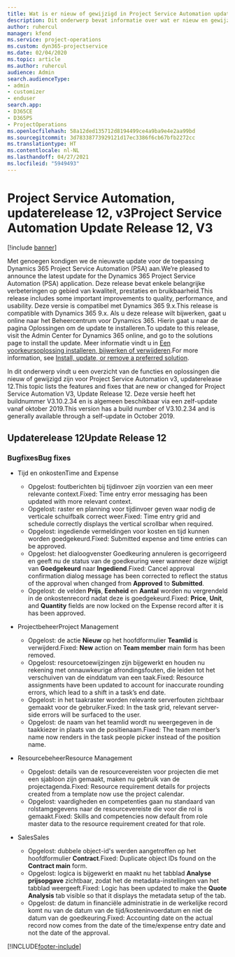 ```yaml
---
title: Wat is er nieuw of gewijzigd in Project Service Automation updaterelease 12, v3
description: Dit onderwerp bevat informatie over wat er nieuw en gewijzigd is in Project Service Automation updaterelease 12, v3.
author: ruhercul
manager: kfend
ms.service: project-operations
ms.custom: dyn365-projectservice
ms.date: 02/04/2020
ms.topic: article
ms.author: ruhercul
audience: Admin
search.audienceType:
- admin
- customizer
- enduser
search.app:
- D365CE
- D365PS
- ProjectOperations
ms.openlocfilehash: 58a12ded135712d8194499ce4a9ba9e4e2aa99bd
ms.sourcegitcommit: 3d78338773929121d17ec3386f6cb67bfb2272cc
ms.translationtype: HT
ms.contentlocale: nl-NL
ms.lasthandoff: 04/27/2021
ms.locfileid: "5949493"
---
```

# <a name="project-service-automation-update-release-12-v3"></a><span data-ttu-id="1127f-103">Project Service Automation, updaterelease 12, v3</span><span class="sxs-lookup"><span data-stu-id="1127f-103">Project Service Automation Update Release 12, V3</span></span>

[!include [banner](../includes/psa-now-project-operations.md)]

<span data-ttu-id="1127f-104">Met genoegen kondigen we de nieuwste update voor de toepassing Dynamics 365 Project Service Automation (PSA) aan.</span><span class="sxs-lookup"><span data-stu-id="1127f-104">We’re pleased to announce the latest update for the Dynamics 365 Project Service Automation (PSA) application.</span></span> <span data-ttu-id="1127f-105">Deze release bevat enkele belangrijke verbeteringen op gebied van kwaliteit, prestaties en bruikbaarheid.</span><span class="sxs-lookup"><span data-stu-id="1127f-105">This release includes some important improvements to quality, performance, and usability.</span></span> <span data-ttu-id="1127f-106">Deze versie is compatibel met Dynamics 365 9.x.</span><span class="sxs-lookup"><span data-stu-id="1127f-106">This release is compatible with Dynamics 365 9.x.</span></span> <span data-ttu-id="1127f-107">Als u deze release wilt bijwerken, gaat u online naar het Beheercentrum voor Dynamics 365. Hierin gaat u naar de pagina Oplossingen om de update te installeren.</span><span class="sxs-lookup"><span data-stu-id="1127f-107">To update to this release, visit the Admin Center for Dynamics 365 online, and go to the solutions page to install the update.</span></span> <span data-ttu-id="1127f-108">Meer informatie vindt u in [Een voorkeursoplossing installeren, bijwerken of verwijderen](/power-platform/admin/install-remove-preferred-solution).</span><span class="sxs-lookup"><span data-stu-id="1127f-108">For more information, see [Install, update, or remove a preferred solution](/power-platform/admin/install-remove-preferred-solution).</span></span>

<span data-ttu-id="1127f-109">In dit onderwerp vindt u een overzicht van de functies en oplossingen die nieuw of gewijzigd zijn voor Project Service Automation v3, updaterelease 12.</span><span class="sxs-lookup"><span data-stu-id="1127f-109">This topic lists the features and fixes that are new or changed for Project Service Automation V3, Update Release 12.</span></span> <span data-ttu-id="1127f-110">Deze versie heeft het buildnummer V3.10.2.34 en is algemeen beschikbaar via een zelf-update vanaf oktober 2019.</span><span class="sxs-lookup"><span data-stu-id="1127f-110">This version has a build number of V3.10.2.34 and is generally available through a self-update in October 2019.</span></span>

## <a name="update-release-12"></a><span data-ttu-id="1127f-111">Updaterelease 12</span><span class="sxs-lookup"><span data-stu-id="1127f-111">Update Release 12</span></span>

### <a name="bug-fixes"></a><span data-ttu-id="1127f-112">Bugfixes</span><span class="sxs-lookup"><span data-stu-id="1127f-112">Bug fixes</span></span>

- <span data-ttu-id="1127f-113">Tijd en onkosten</span><span class="sxs-lookup"><span data-stu-id="1127f-113">Time and Expense</span></span>

    - <span data-ttu-id="1127f-114">Opgelost: foutberichten bij tijdinvoer zijn voorzien van een meer relevante context.</span><span class="sxs-lookup"><span data-stu-id="1127f-114">Fixed: Time entry error messaging has been updated with more relevant context.</span></span>
    - <span data-ttu-id="1127f-115">Opgelost: raster en planning voor tijdinvoer geven waar nodig de verticale schuifbalk correct weer.</span><span class="sxs-lookup"><span data-stu-id="1127f-115">Fixed: Time entry grid and schedule correctly displays the vertical scrollbar when required.</span></span>
    - <span data-ttu-id="1127f-116">Opgelost: ingediende vermeldingen voor kosten en tijd kunnen worden goedgekeurd.</span><span class="sxs-lookup"><span data-stu-id="1127f-116">Fixed: Submitted expense and time entries can be approved.</span></span>
    - <span data-ttu-id="1127f-117">Opgelost: het dialoogvenster Goedkeuring annuleren is gecorrigeerd en geeft nu de status van de goedkeuring weer wanneer deze wijzigt van **Goedgekeurd** naar **Ingediend**.</span><span class="sxs-lookup"><span data-stu-id="1127f-117">Fixed: Cancel approval confirmation dialog message has been corrected to reflect the status of the approval when changed from **Approved** to **Submitted**.</span></span>
    - <span data-ttu-id="1127f-118">Opgelost: de velden **Prijs**, **Eenheid** en **Aantal** worden nu vergrendeld in de onkostenrecord nadat deze is goedgekeurd.</span><span class="sxs-lookup"><span data-stu-id="1127f-118">Fixed: **Price**, **Unit**, and **Quantity** fields are now locked on the Expense record after it is has been approved.</span></span>

- <span data-ttu-id="1127f-119">Projectbeheer</span><span class="sxs-lookup"><span data-stu-id="1127f-119">Project Management</span></span>

    - <span data-ttu-id="1127f-120">Opgelost: de actie **Nieuw** op het hoofdformulier **Teamlid** is verwijderd.</span><span class="sxs-lookup"><span data-stu-id="1127f-120">Fixed: **New** action on **Team member** main form has been removed.</span></span>
    - <span data-ttu-id="1127f-121">Opgelost: resourcetoewijzingen zijn bijgewerkt en houden nu rekening met onnauwkeurige afrondingsfouten, die leiden tot het verschuiven van de einddatum van een taak.</span><span class="sxs-lookup"><span data-stu-id="1127f-121">Fixed: Resource assignments have been updated to account for inaccurate rounding errors, which lead to a shift in a task’s end date.</span></span>
    - <span data-ttu-id="1127f-122">Opgelost: in het taakraster worden relevante serverfouten zichtbaar gemaakt voor de gebruiker.</span><span class="sxs-lookup"><span data-stu-id="1127f-122">Fixed: In the task grid, relevant server-side errors will be surfaced to the user.</span></span>
    - <span data-ttu-id="1127f-123">Opgelost: de naam van het teamlid wordt nu weergegeven in de taakkiezer in plaats van de positienaam.</span><span class="sxs-lookup"><span data-stu-id="1127f-123">Fixed: The team member’s name now renders in the task people picker instead of the position name.</span></span>

- <span data-ttu-id="1127f-124">Resourcebeheer</span><span class="sxs-lookup"><span data-stu-id="1127f-124">Resource Management</span></span>

    - <span data-ttu-id="1127f-125">Opgelost: details van de resourcevereisten voor projecten die met een sjabloon zijn gemaakt, maken nu gebruik van de projectagenda.</span><span class="sxs-lookup"><span data-stu-id="1127f-125">Fixed: Resource requirement details for projects created from a template now use the project calendar.</span></span>
    - <span data-ttu-id="1127f-126">Opgelost: vaardigheden en competenties gaan nu standaard van rolstamgegevens naar de resourcevereiste die voor die rol is gemaakt.</span><span class="sxs-lookup"><span data-stu-id="1127f-126">Fixed: Skills and competencies now default from role master data to the resource requirement created for that role.</span></span>

- <span data-ttu-id="1127f-127">Sales</span><span class="sxs-lookup"><span data-stu-id="1127f-127">Sales</span></span>

    - <span data-ttu-id="1127f-128">Opgelost: dubbele object-id's werden aangetroffen op het hoofdformulier **Contract**.</span><span class="sxs-lookup"><span data-stu-id="1127f-128">Fixed: Duplicate object IDs found on the **Contract main** form.</span></span>
    - <span data-ttu-id="1127f-129">Opgelost: logica is bijgewerkt en maakt nu het tabblad **Analyse prijsopgave** zichtbaar, zodat het de metadata-instellingen van het tabblad weergeeft.</span><span class="sxs-lookup"><span data-stu-id="1127f-129">Fixed: Logic has been updated to make the **Quote Analysis** tab visible so that it displays the metadata setup of the tab.</span></span>
    - <span data-ttu-id="1127f-130">Opgelost: de datum in financiële administratie in de werkelijke record komt nu van de datum van de tijd/kosteninvoerdatum en niet de datum van de goedkeuring.</span><span class="sxs-lookup"><span data-stu-id="1127f-130">Fixed: Accounting date on the actual record now comes from the date of the time/expense entry date and not the date of the approval.</span></span>


[!INCLUDE[footer-include](../includes/footer-banner.md)]